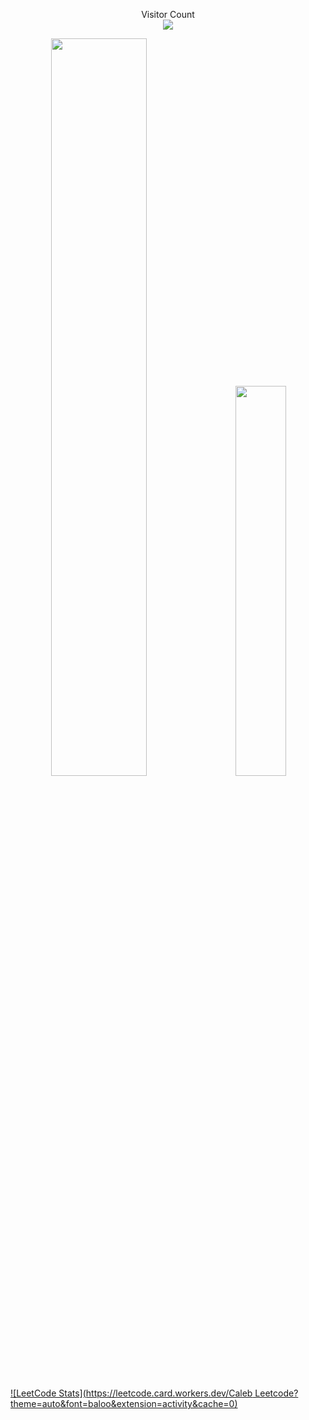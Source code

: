 
<p align="center"> 
  Visitor Count<br>
  <img src="https://profile-counter.glitch.me/ctrl-alt-caleb/count.svg" />
</p>

<div class='container'align = 'center'>
<img style="height: auto; width: 55%;" class="img" src="https://github-readme-stats.vercel.app/api?username=ctrl-alt-caleb&show_icons=true&theme=blue-green"/>
&nbsp;
&nbsp;
<img style="height: auto; width: 40%;" class="img" src="https://github-readme-stats.vercel.app/api/top-langs/?username=ctrl-alt-caleb&theme=blue-green&langs_count=8&layout=compact" /></div>
</div>

[![LeetCode Stats](https://leetcode.card.workers.dev/Caleb Leetcode?theme=auto&font=baloo&extension=activity&cache=0)](https://leetcode.com/c4leb/)

